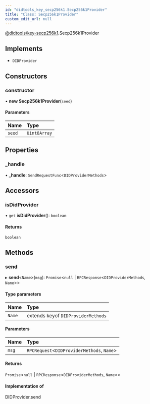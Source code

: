 ```yaml
---
id: "didtools_key_secp256k1.Secp256k1Provider"
title: "Class: Secp256k1Provider"
custom_edit_url: null
---
```


[@didtools/key-secp256k1](../modules/didtools_key_secp256k1.md).Secp256k1Provider

## Implements

- `DIDProvider`

## Constructors

### constructor

• **new Secp256k1Provider**(`seed`)

#### Parameters

| Name | Type |
| :------ | :------ |
| `seed` | `Uint8Array` |

## Properties

### \_handle

• **\_handle**: `SendRequestFunc`\<`DIDProviderMethods`\>

## Accessors

### isDidProvider

• `get` **isDidProvider**(): `boolean`

#### Returns

`boolean`

## Methods

### send

▸ **send**\<`Name`\>(`msg`): `Promise`\<``null`` \| `RPCResponse`\<`DIDProviderMethods`, `Name`\>\>

#### Type parameters

| Name | Type |
| :------ | :------ |
| `Name` | extends keyof `DIDProviderMethods` |

#### Parameters

| Name | Type |
| :------ | :------ |
| `msg` | `RPCRequest`\<`DIDProviderMethods`, `Name`\> |

#### Returns

`Promise`\<``null`` \| `RPCResponse`\<`DIDProviderMethods`, `Name`\>\>

#### Implementation of

DIDProvider.send
